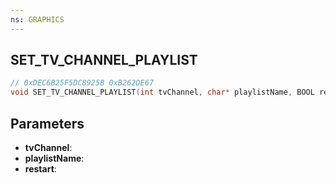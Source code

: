```yaml
---
ns: GRAPHICS
---
```

## SET_TV_CHANNEL_PLAYLIST

```c
// 0xDEC6B25F5DC8925B 0xB262DE67
void SET_TV_CHANNEL_PLAYLIST(int tvChannel, char* playlistName, BOOL restart);
```

## Parameters
* **tvChannel**:
* **playlistName**:
* **restart**:
